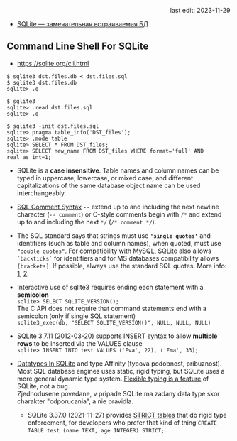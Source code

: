 <p align="right">last edit: 2023-11-29</p>

* [SQLite — замечательная встраиваемая БД](https://habr.com/ru/articles/149356/)

## Command Line Shell For SQLite
* https://sqlite.org/cli.html


```
$ sqlite3 dst.files.db < dst.files.sql
$ sqlite3 dst.files.db
sqlite> .q

$ sqlite3
sqlite> .read dst.files.sql
sqlite> .q

$ sqlite3 -init dst.files.sql
sqlite> pragma table_info('DST_files');
sqlite> .mode table
sqlite> SELECT * FROM DST_files;
sqlite> SELECT new_name FROM DST_files WHERE format='full' AND real_as_int=1;
```

* SQLite is a **case insensitive**. Table names and column names can be typed in uppercase, lowercase, or mixed case, and different capitalizations of the same database object name can be used interchangeably.

* [SQL Comment Syntax](https://www.sqlite.org/lang_comment.html) `--` extend up to and including the next newline character (`-- comment`) or C-style comments begin with `/*` and extend up to and including the next `*/` (`/* comment */`).

* The SQL standard says that strings must use **`'single quotes'`** and identifiers (such as table and column names), when quoted, must use `"double quotes"`. For compatibility with MySQL, SQLite also allows `` `backticks` `` for identifiers and for MS databases compatibility allows `[brackets]`. If possible, always use the standard SQL quotes. More info: [1](https://sqlite.org/lang_keywords.html), [2](https://stackoverflow.com/questions/25141090/use-backticks-or-double-quotes-with-python-and-sqlite).

* Interactive use of sqlite3 requires ending each statement with a **semicolon**<br />
`sqlite> SELECT SQLITE_VERSION();`<br />
The C API does not require that command statements end with a semicolon (only if single SQL statement)<br />
`sqlite3_exec(db, "SELECT SQLITE_VERSION()", NULL, NULL, NULL)`

* SQLite 3.7.11 (2012-03-20) supports INSERT syntax to allow **multiple rows** to be inserted via the VALUES clause<br />
`sqlite> INSERT INTO test VALUES ('Eva', 22), ('Ema', 33);`

* [Datatypes In SQLite](https://sqlite.org/datatype3.html) and type Affinity (typova podobnost, pribuznost). Most SQL database engines uses static, rigid typing, but SQLite uses a more general dynamic type system. [Flexible typing is a feature](https://sqlite.org/flextypegood.html) of SQLite, not a bug.<br />Zjednodusene povedane, v pripade SQLite ma zadany data type skor charakter "odporucania", a nie pravidla.
  * SQLite 3.37.0 (2021-11-27) provides [STRICT tables](https://sqlite.org/stricttables.html) that do rigid type enforcement, for developers who prefer that kind of thing `CREATE TABLE test (name TEXT, age INTEGER) STRICT;`.
